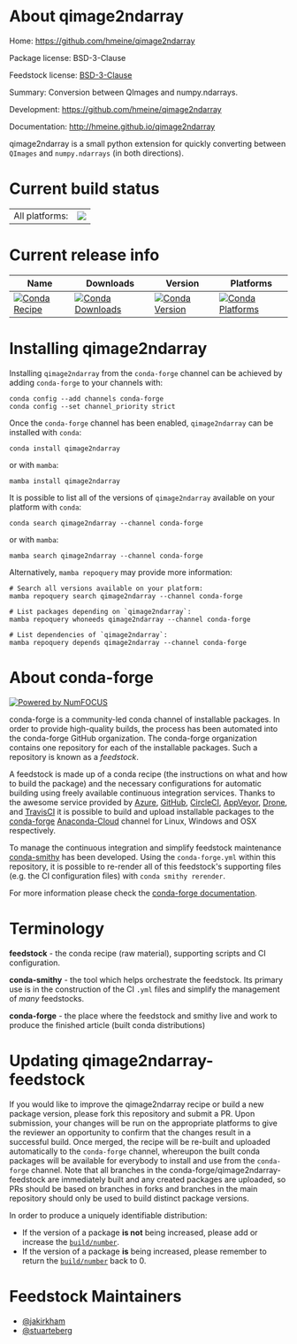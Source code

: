 About qimage2ndarray
====================

Home: https://github.com/hmeine/qimage2ndarray

Package license: BSD-3-Clause

Feedstock license: [BSD-3-Clause](https://github.com/conda-forge/qimage2ndarray-feedstock/blob/main/LICENSE.txt)

Summary: Conversion between QImages and numpy.ndarrays.

Development: https://github.com/hmeine/qimage2ndarray

Documentation: http://hmeine.github.io/qimage2ndarray

qimage2ndarray is a small python extension for quickly converting
between ``QImages`` and ``numpy.ndarrays`` (in both directions).


Current build status
====================


<table><tr><td>All platforms:</td>
    <td>
      <a href="https://dev.azure.com/conda-forge/feedstock-builds/_build/latest?definitionId=5110&branchName=main">
        <img src="https://dev.azure.com/conda-forge/feedstock-builds/_apis/build/status/qimage2ndarray-feedstock?branchName=main">
      </a>
    </td>
  </tr>
</table>

Current release info
====================

| Name | Downloads | Version | Platforms |
| --- | --- | --- | --- |
| [![Conda Recipe](https://img.shields.io/badge/recipe-qimage2ndarray-green.svg)](https://anaconda.org/conda-forge/qimage2ndarray) | [![Conda Downloads](https://img.shields.io/conda/dn/conda-forge/qimage2ndarray.svg)](https://anaconda.org/conda-forge/qimage2ndarray) | [![Conda Version](https://img.shields.io/conda/vn/conda-forge/qimage2ndarray.svg)](https://anaconda.org/conda-forge/qimage2ndarray) | [![Conda Platforms](https://img.shields.io/conda/pn/conda-forge/qimage2ndarray.svg)](https://anaconda.org/conda-forge/qimage2ndarray) |

Installing qimage2ndarray
=========================

Installing `qimage2ndarray` from the `conda-forge` channel can be achieved by adding `conda-forge` to your channels with:

```
conda config --add channels conda-forge
conda config --set channel_priority strict
```

Once the `conda-forge` channel has been enabled, `qimage2ndarray` can be installed with `conda`:

```
conda install qimage2ndarray
```

or with `mamba`:

```
mamba install qimage2ndarray
```

It is possible to list all of the versions of `qimage2ndarray` available on your platform with `conda`:

```
conda search qimage2ndarray --channel conda-forge
```

or with `mamba`:

```
mamba search qimage2ndarray --channel conda-forge
```

Alternatively, `mamba repoquery` may provide more information:

```
# Search all versions available on your platform:
mamba repoquery search qimage2ndarray --channel conda-forge

# List packages depending on `qimage2ndarray`:
mamba repoquery whoneeds qimage2ndarray --channel conda-forge

# List dependencies of `qimage2ndarray`:
mamba repoquery depends qimage2ndarray --channel conda-forge
```


About conda-forge
=================

[![Powered by
NumFOCUS](https://img.shields.io/badge/powered%20by-NumFOCUS-orange.svg?style=flat&colorA=E1523D&colorB=007D8A)](https://numfocus.org)

conda-forge is a community-led conda channel of installable packages.
In order to provide high-quality builds, the process has been automated into the
conda-forge GitHub organization. The conda-forge organization contains one repository
for each of the installable packages. Such a repository is known as a *feedstock*.

A feedstock is made up of a conda recipe (the instructions on what and how to build
the package) and the necessary configurations for automatic building using freely
available continuous integration services. Thanks to the awesome service provided by
[Azure](https://azure.microsoft.com/en-us/services/devops/), [GitHub](https://github.com/),
[CircleCI](https://circleci.com/), [AppVeyor](https://www.appveyor.com/),
[Drone](https://cloud.drone.io/welcome), and [TravisCI](https://travis-ci.com/)
it is possible to build and upload installable packages to the
[conda-forge](https://anaconda.org/conda-forge) [Anaconda-Cloud](https://anaconda.org/)
channel for Linux, Windows and OSX respectively.

To manage the continuous integration and simplify feedstock maintenance
[conda-smithy](https://github.com/conda-forge/conda-smithy) has been developed.
Using the ``conda-forge.yml`` within this repository, it is possible to re-render all of
this feedstock's supporting files (e.g. the CI configuration files) with ``conda smithy rerender``.

For more information please check the [conda-forge documentation](https://conda-forge.org/docs/).

Terminology
===========

**feedstock** - the conda recipe (raw material), supporting scripts and CI configuration.

**conda-smithy** - the tool which helps orchestrate the feedstock.
                   Its primary use is in the construction of the CI ``.yml`` files
                   and simplify the management of *many* feedstocks.

**conda-forge** - the place where the feedstock and smithy live and work to
                  produce the finished article (built conda distributions)


Updating qimage2ndarray-feedstock
=================================

If you would like to improve the qimage2ndarray recipe or build a new
package version, please fork this repository and submit a PR. Upon submission,
your changes will be run on the appropriate platforms to give the reviewer an
opportunity to confirm that the changes result in a successful build. Once
merged, the recipe will be re-built and uploaded automatically to the
`conda-forge` channel, whereupon the built conda packages will be available for
everybody to install and use from the `conda-forge` channel.
Note that all branches in the conda-forge/qimage2ndarray-feedstock are
immediately built and any created packages are uploaded, so PRs should be based
on branches in forks and branches in the main repository should only be used to
build distinct package versions.

In order to produce a uniquely identifiable distribution:
 * If the version of a package **is not** being increased, please add or increase
   the [``build/number``](https://docs.conda.io/projects/conda-build/en/latest/resources/define-metadata.html#build-number-and-string).
 * If the version of a package **is** being increased, please remember to return
   the [``build/number``](https://docs.conda.io/projects/conda-build/en/latest/resources/define-metadata.html#build-number-and-string)
   back to 0.

Feedstock Maintainers
=====================

* [@jakirkham](https://github.com/jakirkham/)
* [@stuarteberg](https://github.com/stuarteberg/)

